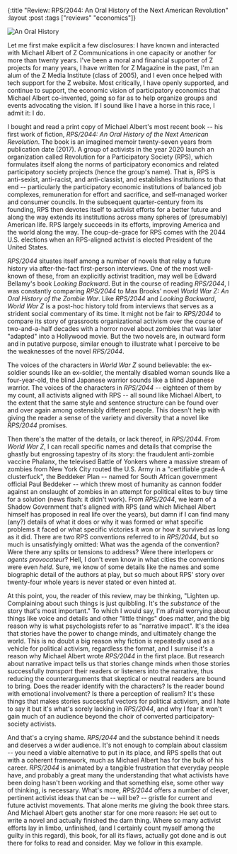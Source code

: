 {:title "Review: RPS/2044: An Oral History of the Next American Revolution"
:layout :post
:tags  ["reviews" "economics"]}

<img src="http://www.szcz.org/img/rps2044_CoverJPG-300x210.jpg" alt="An Oral History"/>

Let me first make explicit a few disclosures: I have known and interacted with Michael Albert of Z Communications in one capacity or another for more than twenty years.  I've been a moral and financial supporter of Z projects for many years, I have written for Z Magazine in the past, I'm an alum of the Z Media Institute (class of 2005), and I even once helped with tech support for the Z website.  Most critically, I have openly supported, and continue to support, the economic vision of participatory economics that Michael Albert co-invented, going so far as to help organize groups and events advocating the vision.  If I sound like I have a horse in this race, I admit it: I do.

I bought and read a print copy of Michael Albert's most recent book -- his first work of fiction, _RPS/2044: An Oral History of the Next American Revolution_.  The book is an imagined memoir twenty-seven years from publication date (2017).  A group of activists in the year 2020 launch an organization called Revolution for a Participatory Society (RPS), which formulates itself along the norms of participatory economics and related participatory society projects (hence the group's name).  That is, RPS is anti-sexist, anti-racist, and anti-classist, and establishes institutions to that end -- particularly the participatory economic institutions of balanced job complexes, remuneration for effort and sacrifice, and self-managed worker and consumer councils.  In the subsequent quarter-century from its founding, RPS then devotes itself to activist efforts for a better future and along the way extends its institutions across many spheres of (presumably) American life.  RPS largely succeeds in its efforts, improving America and the world along the way.  The coup-de-grace for RPS comes with the 2044 U.S. elections when an RPS-aligned activist is elected President of the United States.  

_RPS/2044_ situates itself among a number of novels that relay a future history via after-the-fact first-person interviews.  One of the most well-known of these, from an explicitly activist tradition, may well be Edward Bellamy's book _Looking Backward_.  But in the course of reading _RPS/2044_, I was constantly comparing _RPS/2044_ to Max Brooks' novel _World War Z: An Oral History of the Zombie War_.  Like _RPS/2044_ and _Looking Backward_, _World War Z_ is a post-hoc history told from interviews that serves as a strident social commentary of its time.  It might not be fair to _RPS/2044_ to compare its story of grassroots organizational activism over the course of two-and-a-half decades with a horror novel about zombies that was later "adapted" into a Hollywood movie.  But the two novels are, in outward form and in putative purpose, similar enough to illustrate what I perceive to be the weaknesses of the novel _RPS/2044_.

The voices of the characters in _World War Z_ sound believable: the ex-soldier sounds like an ex-soldier, the mentally disabled woman sounds like a four-year-old, the blind Japanese warrior sounds like a blind Japanese warrior.  The voices of the characters in _RPS/2044_ -- eighteen of them by my count, all activists aligned with RPS -- all sound like Michael Albert, to the extent that the same style and sentence structure can be found over and over again among ostensibly different people.  This doesn't help with giving the reader a sense of the variety and diversity that a novel like _RPS/2044_ promises.   

Then there's the matter of the details, or lack thereof, in _RPS/2044_.  From _World War Z_, I can recall specific names and details that comprise the ghastly but engrossing tapestry of its story: the fraudulent anti-zombie vaccine Phalanx, the televised Battle of Yonkers where a massive stream of zombies from New York City routed the U.S. Army in a "certifiable grade-A clusterfuck", the Beddeker Plan -- named for South African government official Paul Beddeker -- which threw most of humanity as cannon fodder against an onslaught of zombies in an attempt for political elites to buy time for a solution (news flash: it didn't work).  From _RPS/2044_, we learn of a Shadow Government that's aligned with RPS (and which Michael Albert himself has proposed in real life over the years), but damn if I can find many (any?) details of what it does or why it was formed or what specific problems it faced or what specific victories it won or how it survived as long as it did.  There are two RPS conventions referred to in _RPS/2044_, but so much is unsatisfyingly omitted: What was the agenda of the convention? Were there any splits or tensions to address?  Were there interlopers or _agents provocateur_?  Hell, I don't even know in what cities the conventions were even _held_.  Sure, we know of some details like the names and some biographic detail of the authors at play, but so much about RPS' story over twenty-four whole years is never stated or even hinted at.

At this point, you, the reader of this review, may be thinking, "Lighten up. Complaining about such things is just quibbling.  It's the _substance_ of the story that's most important."  To which I would say, I'm afraid worrying about things like voice and details and other "little things" does matter, and the big reason why is what psychologists refer to as "narrative impact".  It's the idea that stories have the power to change minds, and ultimately change the world.  This is no doubt a big reason why fiction is repeatedly used as a vehicle for political activism, regardless the format, and I surmise it's a reason why Michael Albert wrote _RPS/2044_ in the first place.  But research about narrative impact tells us that stories change minds when those stories successfully _transport_ their readers or listeners into the narrative, thus reducing the counterarguments that skeptical or neutral readers are bound to bring.  Does the reader identify with the characters?  Is the reader bound with emotional involvement?  Is there a perception of realism?  It's these things that makes stories successful vectors for political activism, and I hate to say it but it's what's sorely lacking in _RPS/2044_, and why I fear it won't gain much of an audience beyond the choir of converted participatory-society activists.  

And that's a crying shame.  _RPS/2044_ and the substance behind it needs and deserves a wider audience.  It's not enough to complain about classism -- you need a viable alternative to put in its place, and RPS spells that out with a coherent framework, much as Michael Albert has for the bulk of his career.  _RPS/2044_ is animated by a tangible frustration that everyday people have, and probably a great many the understanding that what activists have been doing hasn't been working and that something else, some other way of thinking, is necessary.  What's more, _RPS/2044_ offers a number of clever, pertinent activist ideas that can be -- will be? -- gristle for current and future activist movements.  That alone merits me giving the book three stars.  And Michael Albert gets another star for one more reason: He set out to write a novel and actually finished the darn thing.  Where so many activist efforts lay in limbo, unfinished, (and I certainly count myself among the guilty in this regard), this book, for all its flaws, actually got done and is out there for folks to read and consider.  May we follow in this example.
